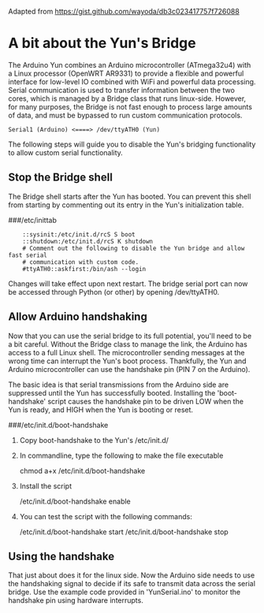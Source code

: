 Adapted from https://gist.github.com/wayoda/db3c023417757f726088

A bit about the Yun's Bridge
=============================

The Arduino Yun combines an Arduino microcontroller (ATmega32u4) with a Linux processor (OpenWRT AR9331) to provide a flexible and powerful interface for low-level IO combined with WiFi and powerful data processing. Serial communication is used to transfer information between the two cores, which is managed by a Bridge class that runs linux-side. However, for many purposes, the Bridge is not fast enough to process large amounts of data, and must be bypassed to run custom communication protocols.

    Serial1 (Arduino) <====> /dev/ttyATH0 (Yun)

The following steps will guide you to disable the Yun's bridging functionality to allow custom serial functionality.

Stop the Bridge shell
---------------------

The Bridge shell starts after the Yun has booted. You can prevent this shell from starting by commenting out its entry in the Yun's initialization table.

###/etc/inittab

        ::sysinit:/etc/init.d/rcS S boot
        ::shutdown:/etc/init.d/rcS K shutdown
        # Comment out the following to disable the Yun bridge and allow fast serial
        # communication with custom code.
        #ttyATH0::askfirst:/bin/ash --login

Changes will take effect upon next restart. The bridge serial port can now be accessed through Python (or other) by opening /dev/ttyATH0.

Allow Arduino handshaking
-------------------------

Now that you can use the serial bridge to its full potential, you'll need to be a bit careful. Without the Bridge class to manage the link, the Arduino has access to a full Linux shell. The microcontroller sending messages at the wrong time can interrupt the Yun's boot process. Thankfully, the Yun and Arduino microcontroller can use the handshake pin (PIN 7 on the Arduino).

The basic idea is that serial transmissions from the Arduino side are suppressed until the Yun has successfully booted. Installing the 'boot-handshake' script causes the handshake pin to be driven LOW when the Yun is ready, and HIGH when the Yun is booting or reset.

###/etc/init.d/boot-handshake

1) Copy boot-handshake to the Yun's /etc/init.d/ 
2) In commandline, type the following to make the file executable
  
    chmod a+x /etc/init.d/boot-handshake

3) Install the script

    /etc/init.d/boot-handshake enable
 
4) You can test the script with the following commands:
 
    /etc/init.d/boot-handshake start
    /etc/init.d/boot-handshake stop


Using the handshake
-------------------

That just about does it for the linux side. Now the Arduino side needs to use the handshaking signal to decide if its safe to transmit data across the serial bridge. Use the example code provided in 'YunSerial.ino' to monitor the handshake pin using hardware interrupts.


